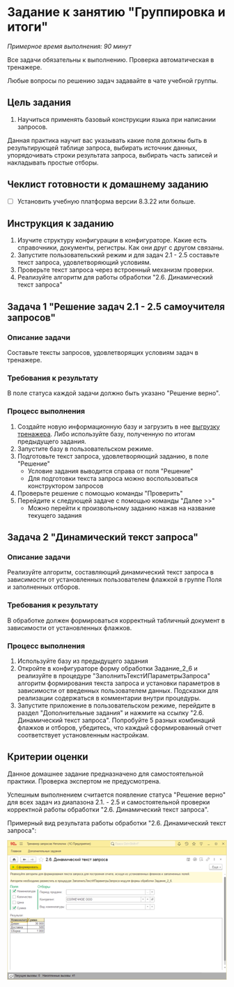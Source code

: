 # Задание к занятию "Группировка и итоги"

*Примерное время выполнения: 90 минут*

Все задачи обязательны к выполнению. Проверка автоматическая в тренажере.

Любые вопросы по решению задач задавайте в чате учебной группы.

## Цель задания

1. Научиться применять базовый конструкции языка при написании запросов.

Данная практика научит вас указывать какие поля должны быть в результирующей таблице запроса, выбирать источник данных, упорядочивать строки результата запроса, выбирать часть записей и накладывать простые отборы.

## Чеклист готовности к домашнему заданию

- [ ] Установить учебную платформа версии 8.3.22 или больше.

## Инструкция к заданию

1. Изучите структуру конфигурации в конфигураторе. Какие есть справочники, документы, регистры. Как они друг с другом связаны.
2. Запустите пользовательский режим и для задач 2.1 - 2.5 составьте текст запроса, удовлетворяющий условиям.
3. Проверьте текст запроса через встроенный механизм проверки.
4. Реализуйте алгоритм для работы обработки "2.6. Динамический текст запроса"

## Задача 1 "Решение задач 2.1 - 2.5 самоучителя запросов"

### Описание задачи
Составьте тексты запросов, удовлетворящих условиям задач в тренажере.

### Требования к результату
В поле статуса каждой задачи должно быть указано "Решение верно".

### Процесс выполнения
1. Создайте новую информационную базу и загрузить в нее [выгрузку тренажера](/simulator/queries.dt). Либо используйте базу, полученную по итогам предыдущего задания.
3. Запустите базу в пользовательском режиме.
4. Подготовьте текст запроса, удовлетворяющий заданию, в поле "Решение"
    - Условие задания выводится справа от поля "Решение"
    - Для подготовки текста запроса можно воспользоваться конструктором запросов
5. Проверьте решение с помощью команды "Проверить"
6. Перейдите к следующей задаче с помощью команды "Далее >>"
    - Можно перейти к произвольному заданию нажав на название текущего задания

## Задача 2 "Динамический текст запроса"

### Описание задачи
Реализуйте алгоритм, составляющий динамический текст запроса в зависимости от установленных пользователем флажкой в группе Поля и заполненных отборов.

### Требования к результату
В обработке должен формироваться корректный табличный документ в зависимости от установленных флажков.

### Процесс выполнения
1. Используйте базу из предыдущего задания
2. Откройте в конфигураторе форму обработки Задание_2_6 и реализуйте в процедуре "ЗаполнитьТекстИПараметрыЗапроса" алгоритм формирования текста запроса и установки параметров в зависимости от введенных пользователем данных. Подсказки для реализации содержаться в комментарии внутри процедуры.
3. Запустите приложение в пользовательском режиме, перейдите в раздел "Дополнительные задания" и нажмите на ссылку "2.6. Динамический текст запроса". Попробуйте 5 разных комбинаций флажков и отборов, убедитесь, что каждый сформированный отчет соответствует установленным настройкам.

## Критерии оценки

Данное домашнее задание предназначено для самостоятельной практики. Проверка экспертом не предусмотрена.

Успешным выполнением считается появление статуса "Решение верно" для всех задач из диапазона 2.1. - 2.5 и самостоятельной проверки корректной работы обработки "2.6. Динамический текст запроса". 

Примерный вид результата работы обработки "2.6. Динамический текст запроса":

![Пример работы обработки](/Examples/img/example-6-2-1.png)
